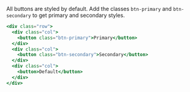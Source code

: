 All buttons are styled by default.
Add the classes `btn-primary` and `btn-secondary` to get primary and secondary styles.

```jsx
<div class="row">
  <div class="col">
    <button class="btn-primary">Primary</button>
  </div>
  <div class="col">
    <button class="btn-secondary">Secondary</button>
  </div>
  <div class="col">
    <button>Default</button>
  </div>
</div>
```
